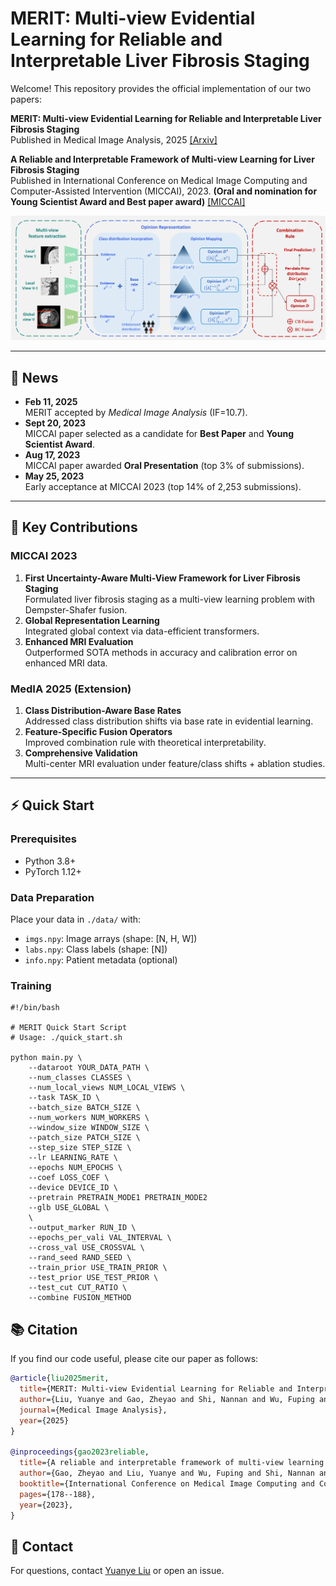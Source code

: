 # MERIT: Multi-view Evidential Learning for Reliable and Interpretable Liver Fibrosis Staging

Welcome! This repository provides the official implementation of our two papers:

**MERIT: Multi-view Evidential Learning for Reliable and Interpretable Liver Fibrosis Staging**  
Published in Medical Image Analysis, 2025 [[Arxiv]](https://arxiv.org/abs/2405.02918)

**A Reliable and Interpretable Framework of Multi-view Learning for Liver Fibrosis Staging**  
Published in International Conference on Medical Image Computing and Computer-Assisted Intervention (MICCAI), 2023. **(Oral and nomination for Young Scientist Award and Best paper award)** [[MICCAI]](https://link.springer.com/chapter/10.1007/978-3-031-43904-9_18)

![Framework of MERIT](./README.assets/framework.png)

---

## 🚀 News
- **Feb 11, 2025**  
  MERIT accepted by *Medical Image Analysis* (IF=10.7).
- **Sept 20, 2023**  
  MICCAI paper selected as a candidate for **Best Paper** and **Young Scientist Award**.
- **Aug 17, 2023**  
  MICCAI paper awarded **Oral Presentation** (top 3% of submissions).
- **May 25, 2023**  
  Early acceptance at MICCAI 2023 (top 14% of 2,253 submissions).

---

## 🔑 Key Contributions

### MICCAI 2023
1. **First Uncertainty-Aware Multi-View Framework for Liver Fibrosis Staging**  
   Formulated liver fibrosis staging as a multi-view learning problem with Dempster-Shafer fusion.
2. **Global Representation Learning**  
   Integrated global context via data-efficient transformers.
3. **Enhanced MRI Evaluation**  
   Outperformed SOTA methods in accuracy and calibration error on enhanced MRI data.

### MedIA 2025 (Extension)
1. **Class Distribution-Aware Base Rates**  
   Addressed class distribution shifts via base rate in evidential learning.
2. **Feature-Specific Fusion Operators**  
   Improved combination rule with theoretical interpretability.
3. **Comprehensive Validation**  
   Multi-center MRI evaluation under feature/class shifts + ablation studies.

---

## ⚡ Quick Start
### Prerequisites
- Python 3.8+
- PyTorch 1.12+

### Data Preparation
Place your data in `./data/` with:
- `imgs.npy`: Image arrays (shape: [N, H, W])
- `labs.npy`: Class labels (shape: [N])
- `info.npy`: Patient metadata (optional)

### Training

```shell
#!/bin/bash

# MERIT Quick Start Script
# Usage: ./quick_start.sh

python main.py \
    --dataroot YOUR_DATA_PATH \          
    --num_classes CLASSES \
    --num_local_views NUM_LOCAL_VIEWS \
    --task TASK_ID \                     
    --batch_size BATCH_SIZE \            
    --num_workers NUM_WORKERS \          
    --window_size WINDOW_SIZE \          
    --patch_size PATCH_SIZE \            
    --step_size STEP_SIZE \              
    --lr LEARNING_RATE \                
    --epochs NUM_EPOCHS \                
    --coef LOSS_COEF \                   
    --device DEVICE_ID \                 
    --pretrain PRETRAIN_MODE1 PRETRAIN_MODE2  
    --glb USE_GLOBAL \                   
    \
    --output_marker RUN_ID \             
    --epochs_per_vali VAL_INTERVAL \     
    --cross_val USE_CROSSVAL \           
    --rand_seed RAND_SEED \              
    --train_prior USE_TRAIN_PRIOR \      
    --test_prior USE_TEST_PRIOR \        
    --test_cut CUT_RATIO \       
    --combine FUSION_METHOD                        
```

## 📚 Citation

If you find our code useful, please cite our paper as follows:

```bibtex
@article{liu2025merit,
  title={MERIT: Multi-view Evidential Learning for Reliable and Interpretable Liver Fibrosis Staging},
  author={Liu, Yuanye and Gao, Zheyao and Shi, Nannan and Wu, Fuping and Shi, Yuxin and Chen, Qingchao and Zhuang, Xiahai},
  journal={Medical Image Analysis},
  year={2025}
}

@inproceedings{gao2023reliable,
  title={A reliable and interpretable framework of multi-view learning for liver fibrosis staging},
  author={Gao, Zheyao and Liu, Yuanye and Wu, Fuping and Shi, Nannan and Shi, Yuxin and Zhuang, Xiahai},
  booktitle={International Conference on Medical Image Computing and Computer-Assisted Intervention},
  pages={178--188},
  year={2023},
}
```

## 📧 Contact
For questions, contact [Yuanye Liu](mailto:yuanyeliu@fudan.edu.cn) or open an issue.
